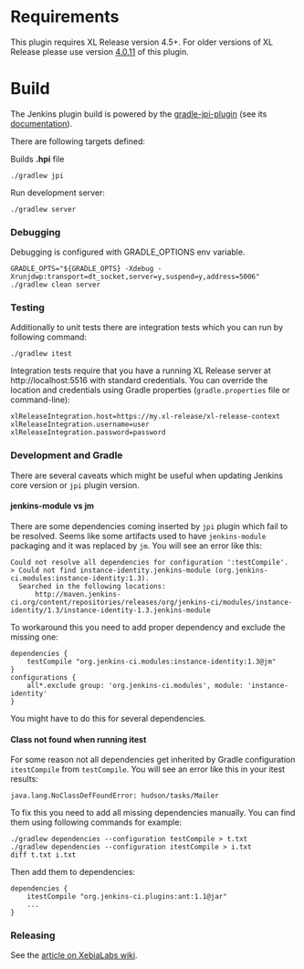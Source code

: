 # Requirements #

This plugin requires XL Release version 4.5+. For older versions of XL Release please use version [4.0.11](http://updates.jenkins-ci.org/download/plugins/xlrelease-plugin/4.0.11/xlrelease-plugin.hpi) of this plugin.

# Build #
The Jenkins plugin build is powered by the <a href="https://github.com/jenkinsci/gradle-jpi-plugin">gradle-jpi-plugin</a> (see its <a href="https://wiki.jenkins-ci.org/display/JENKINS/Gradle+JPI+Plugin">documentation</a>).

There are following targets defined:

Builds **.hpi** file

    ./gradlew jpi

Run development server:

    ./gradlew server

### Debugging ###

Debugging is configured with GRADLE_OPTIONS env variable.

    GRADLE_OPTS="${GRADLE_OPTS} -Xdebug -Xrunjdwp:transport=dt_socket,server=y,suspend=y,address=5006" ./gradlew clean server

### Testing ###

Additionally to unit tests there are integration tests which you can run by following command:
    
    ./gradlew itest

Integration tests require that you have a running XL Release server at http://localhost:5516 with standard credentials. You can override the location and credentials using Gradle properties (`gradle.properties` file or command-line):

    xlReleaseIntegration.host=https://my.xl-release/xl-release-context
    xlReleaseIntegration.username=user
    xlReleaseIntegration.password=password

### Development and Gradle ###

There are several caveats which might be useful when updating Jenkins core version or `jpi` plugin version.

#### jenkins-module vs jm ####

There are some dependencies coming inserted by `jpi` plugin which fail to be resolved. Seems like some artifacts used to have `jenkins-module` packaging and it was replaced by `jm`. You will see an error like this:

    Could not resolve all dependencies for configuration ':testCompile'.
    > Could not find instance-identity.jenkins-module (org.jenkins-ci.modules:instance-identity:1.3).
      Searched in the following locations:
          http://maven.jenkins-ci.org/content/repositories/releases/org/jenkins-ci/modules/instance-identity/1.3/instance-identity-1.3.jenkins-module

To workaround this you need to add proper dependency and exclude the missing one:

    dependencies {
        testCompile "org.jenkins-ci.modules:instance-identity:1.3@jm"
    }
    configurations {
        all*.exclude group: 'org.jenkins-ci.modules', module: 'instance-identity'
    }

You might have to do this for several dependencies.

#### Class not found when running itest ####

For some reason not all dependencies get inherited by Gradle configuration `itestCompile` from `testCompile`. You will see an error like this in your itest results:

    java.lang.NoClassDefFoundError: hudson/tasks/Mailer

To fix this you need to add all missing dependencies manually. You can find them using following commands for example:

    ./gradlew dependencies --configuration testCompile > t.txt
    ./gradlew dependencies --configuration itestCompile > i.txt
    diff t.txt i.txt

Then add them to dependencies:

    dependencies {
        itestCompile "org.jenkins-ci.plugins:ant:1.1@jar"
        ...
    }

### Releasing ###

See the [article on XebiaLabs wiki](https://xebialabs.atlassian.net/wiki/display/Labs/Developing+and+releasing+the+Jenkins+plugin).
